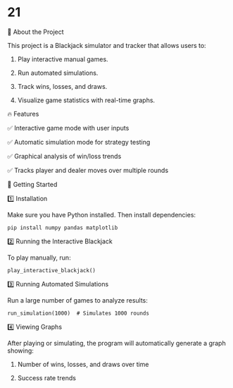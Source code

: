 # 21

🎰 About the Project

This project is a Blackjack simulator and tracker that allows users to:

1. Play interactive manual games.

2. Run automated simulations.

3. Track wins, losses, and draws.

4. Visualize game statistics with real-time graphs.

🔥 Features

✅ Interactive game mode with user inputs

✅ Automatic simulation mode for strategy testing

✅ Graphical analysis of win/loss trends

✅ Tracks player and dealer moves over multiple rounds


🚀 Getting Started

1️⃣ Installation

Make sure you have Python installed. Then install dependencies:

```pip install numpy pandas matplotlib```

2️⃣ Running the Interactive Blackjack

To play manually, run:

```play_interactive_blackjack()```

3️⃣ Running Automated Simulations

Run a large number of games to analyze results:

```run_simulation(1000)  # Simulates 1000 rounds```

4️⃣ Viewing Graphs

After playing or simulating, the program will automatically generate a graph showing:

1. Number of wins, losses, and draws over time

2. Success rate trends
